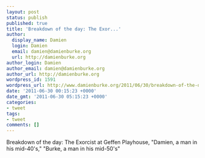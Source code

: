 ```yaml
---
layout: post
status: publish
published: true
title: 'Breakdown of the day: The Exor...'
author:
  display_name: Damien
  login: Damien
  email: damien@damienburke.org
  url: http://damienburke.org
author_login: Damien
author_email: damien@damienburke.org
author_url: http://damienburke.org
wordpress_id: 1591
wordpress_url: http://www.damienburke.org/2011/06/30/breakdown-of-the-day-the-exor/
date: '2011-06-30 00:15:23 +0000'
date_gmt: '2011-06-30 05:15:23 +0000'
categories:
- tweet
tags:
- tweet
comments: []
---
```

<p>Breakdown of the day: The Exorcist at Geffen Playhouse, "Damien, a man in his mid-40's," "Burke, a man in his mid-50's"</p>
